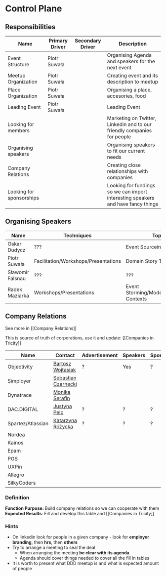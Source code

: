 # Control Plane

## Responsibilities

| Name                     | Primary Driver | Secondary Driver | Description                                                                      |
|--------------------------|----------------|------------------|----------------------------------------------------------------------------------|
| Event Structure          | Piotr Suwała   |                  | Organising Agenda and speakers for the next event                                |
| Meetup Organization      | Piotr Suwała   |                  | Creating event and its description to meetup                                     |
| Place Organization       | Piotr Suwała   |                  | Organising a place, accesories, food                                             |
| Leading Event            | Piotr Suwała   |                  | Leading Event                                                                    |
| Looking for members      |                |                  | Marketing on Twitter, Linkedin and to our friendly companies for people          |
| Organising speakers      |                |                  | Organising speakers to fit our current needs                                     |
| Company Relations        |                |                  | Creating close relationships with companies                                      |
| Looking for sponsorships |                |                  | Looking for fundings so we can import interesting speakers and have fancy things |


## Organising Speakers

| Name             | Techniques                           | Topics                                    | City    | Payment           |
| -------------    | ----------                           | ---------------                           | ----    | ----------------  |
| Oskar Dudycz     | ???                                  | Event Sourceing                           | ???     | Expense Coverage? |
| Piotr Suwała     | Facilitation/Workshops/Presentations | Domain Story Telling                      | Tricity | None              |
| Sławomir Falsnau | ???                                  | ???                                       | Tricity | None?             |
| Radek Maziarka   | Workshops/Presentations              | Event Storming/Modelling/Bounded Contexts | ???     | Expense Coverage  |


## Company Relations

See more in [[Company Relations]]

This is source of truth of corporations, use it and update: [[Companies in Tricity]]

| Name                   | Contact                                                                                     | Advertisement | Speakers | Sponsorships | Place  |
| ---------------------- | ------------------------------------------------------------------------------------------- | ------------- | -------- | ------------ | ------ |
| Objectivity            | [Bartosz Wojtasiak](https://www.linkedin.com/in/bartosz-wojtasiak-61ab72115/)               | ?             | Yes      | ?            | Maybe  |
| Simployer              | [Sebastian Czarnecki](https://www.linkedin.com/in/sebastian-czarnecki-b7b4b782/)            |               |          |              |        |
| Dynatrace              | [Monika Serafin](https://www.linkedin.com/in/monikaserafin/)                                |               |          |              | Yes    |
| DAC.DIGITAL            | [Justyna Pelc](https://www.linkedin.com/in/justynapelc/)                                    | ?             | ?        | ?            | ?      |
| Spartez/Atlassian      | [Katarzyna Różycka](https://www.linkedin.com/in/katarzyna-r%C3%B3%C5%BCycka-57060b12a/)     | ?             | ?        | ?            | No     |
| Nordea                 |                                                                                             |               |          |              |        |
| Kainos                 |                                                                                             |               |          |              |        |
| Epam                   |                                                                                             |               |          |              |        |
| PGS                    |                                                                                             |               |          |              |        |
| UXPin                  |                                                                                             |               |          |              |        |
| Allegro                |                                                                                             |               |          |              |        |
| SilkyCoders            |                                                                                             |               |          |              |        |

### Definition

**Function Purpose:** Build company relations so we can cooperate with them
**Expected Results**: Fill and develop this table and [[Companies in Tricity]]

### Hints
- On linkedin look for people in a given company - look for **employer branding**, then **hrs**, then **others**
- Try to arrange a meeting to seal the deal
	- When arranging the meeting **be clear with its agenda**
	- Agenda should cover things needed to cover all the fill in tables
- It is worth to present what DDD meetup is and what is expected amount of people

